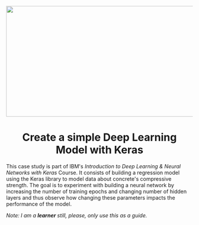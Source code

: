 <p align="center">
  <img width="600" height="300" src="https://github.com/prislb/Simple-Deep-Learning-Model-Keras/blob/main/keras-nn.png">
</p>

<h1 align="center"> Create a simple Deep Learning Model with Keras </h1>

This case study is part of IBM's *Introduction to Deep Learning & Neural Networks with Keras* Course. It consists of building a regression model using the Keras library to model data about concrete's compressive strength. The goal is to experiment with building a neural network by increasing the number of training epochs and changing number of hidden layers and thus observe how changing these parameters impacts the performance of the model.

*Note: I am a **learner** still, please, only use this as a guide.*

